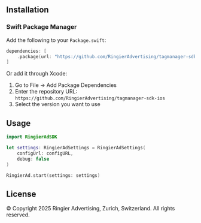 ## Installation

### Swift Package Manager

Add the following to your `Package.swift`:

```swift
dependencies: [
    .package(url: "https://github.com/RingierAdvertising/tagmanager-sdk-ios", from: "1.0.0")
]
```

Or add it through Xcode:

1. Go to File → Add Package Dependencies
2. Enter the repository URL: `https://github.com/RingierAdvertising/tagmanager-sdk-ios`
3. Select the version you want to use

## Usage

```swift
import RingierAdSDK

let settings: RingierAdSettings = RingierAdSettings(
    configUrl: configURL,
    debug: false
)

RingierAd.start(settings: settings)
```

## License

© Copyright 2025 Ringier Advertising, Zurich, Switzerland. All rights reserved.
